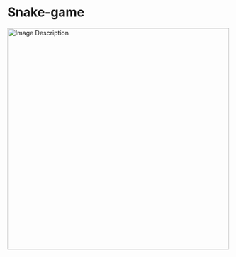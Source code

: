 # Snake-game

<img src="https://github.com/TanmayAgarwal123/Snake-game/assets/95555693/1e532b15-459e-4cbd-b3e8-b1a49bb26f17" alt="Image Description" width="500" height="500">
